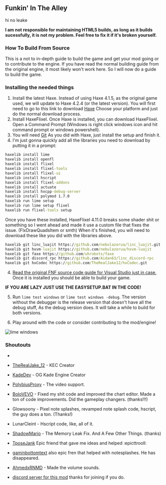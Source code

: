 ## **Funkin' In The Alley**
hi no leake


**I am not responsible for maintaining HTML5 builds, as long as it builds sucessfully, it is not my problem. Feel free to fix it if it's broken yourself.**

### How To Build From Source

This is a not to in-depth guide to build the game and get your mod going or to contribute to the engine.
If you have read the normal building guide from the original engine, it most likely won't work here.
So I will now do a guide to build the game.


### Installing the needed things
1. Install the latest Haxe. Instead of using Haxe 4.1.5, as the original game used, we will update to Haxe 4.2.4 (or the latest version).
You will first need to go to this link to download [Haxe](https://haxe.org/download/) Choose your platform and just do the normal download process.
2. Install HaxeFlixel. Once Haxe is installed, you can download HaxeFlixel. Open a Command Prompt (Windows is right click windows icon and hit command prompt or windows powershell).
3. You will need [Git](https://git-scm.com/downloads) 
As you did with Haxe, just install the setup and finish it.
4. I'm just gonna quickly add all the libraries you need to download by putting it in a prompt:
```cmd
haxelib install lime
haxelib install openfl
haxelib install flixel
haxelib install flixel-tools
haxelib install flixel-ui
haxelib install hscript
haxelib install flixel-addons
haxelib install actuate
haxelib install hxcpp-debug-server
haxelib install polymod 1.7.0
haxelib run lime setup
haxelib run lime setup flixel
haxelib run flixel-tools setup
```
Once you have these installed, 
HaxeFlixel 4.11.0 breaks some shader shit or something so I went ahead and made it use a custom file that fixes the issue.
(FlxDrawQuadsItem or smth)
When it's finished, you will need to download these like you did with the libraries above.
```cmd
haxelib git linc_luajit https://github.com/nebulazorua/linc_luajit.git
haxelib git hxvm-luajit https://github.com/nebulazorua/hxvm-luajit
haxelib git faxe https://github.com/uhrobots/faxe
haxelib git discord_rpc https://github.com/Aidan63/linc_discord-rpc
haxelib git hxCodec https://github.com/TheRealJake12/hxCodec.git
```
4. [Read the original FNF source code guide for Visual Studio just in case.](https://github.com/ninjamuffin99/Funkin)
Once it is installed you should be able to build your game.

**IF YOU ARE LAZY JUST USE THE EASYSETUP.BAT IN THE CODE!**

5. Run ```lime test windows``` or ```lime test windows -debug```. The version without the debugger is the release version that doesn't have all the debug stuff, As the debug version does.
It will take a while to build for both versions.

6. Play around with the code or consider contributing to the mod/engine!

![lime windows](https://user-images.githubusercontent.com/84357907/192084304-397d651c-8f11-4f42-9596-18dcabe79eaf.gif)

### Shoutouts

- 
- [TheRealJake_12](https://www.youtube.com/channel/UCYy-RfMjVx-1dYnmNQGB2sw) - KEC Creator

- [KadeDev](https://github.com/KadeDev) - OG Kade Engine Creator

- [PolybiusProxy](https://github.com/polybiusproxy) - The video support.

- [BoloVEVO](https://github.com/BoloVEVO) - Fixed my shit code and improved the chart editor. Made a ton of code improvements. Did the gameplay changers. (thanks!!!)

- Glowsoony - Pixel note splashes, revamped note splash code, hscript, the guy does a ton. (Thanks!)

- LunarCleint - Hscript code, like, all of it.

- [ShadowMario](https://github.com/ShadowMario) - The Memory Leak Fix. And A Few Other Things. (thanks)

- [TposeJank](https://github.com/tposejank) Epic friend that gave me ideas and helped :epicttrooll:

- [gaminbottomtext](https://github.com/gaminbottomtext) also epic fren that helped with notesplashes. He has disappeared.

- [AhmedxRNMD](https://twitter.com/AhmedxRNMD_) - Made the volume sounds.

- [discord server for this mod](https://discord.gg/PYqRwbD4es) thanks for joining if you do.
